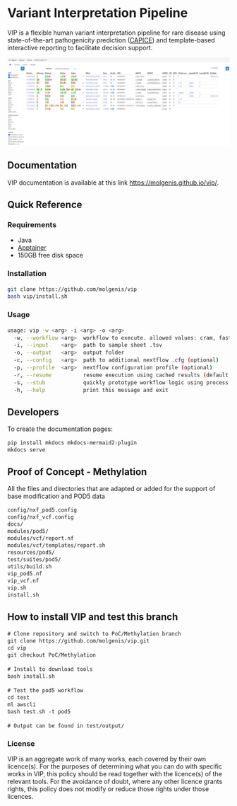 # Variant Interpretation Pipeline
VIP is a flexible human variant interpretation pipeline for rare disease using state-of-the-art pathogenicity prediction ([CAPICE](https://github.com/molgenis/capice)) and template-based interactive reporting to facilitate decision support.

![Example Report](docs/img/report_example.png)

## Documentation
VIP documentation is available at this link https://molgenis.github.io/vip/.

## Quick Reference

### Requirements
- Java
- [Apptainer](https://apptainer.org/docs/admin/main/installation.html#install-from-pre-built-packages)
- 150GB free disk space

### Installation
```bash
git clone https://github.com/molgenis/vip
bash vip/install.sh
```

### Usage
```bash
usage: vip -w <arg> -i <arg> -o <arg>
  -w, --workflow <arg>  workflow to execute. allowed values: cram, fastq, gvcf, vcf, pod5
  -i, --input    <arg>  path to sample sheet .tsv
  -o, --output   <arg>  output folder
  -c, --config   <arg>  path to additional nextflow .cfg (optional)
  -p, --profile  <arg>  nextflow configuration profile (optional)
  -r, --resume          resume execution using cached results (default: false)
  -s, --stub            quickly prototype workflow logic using process script stubs
  -h, --help            print this message and exit
```

## Developers
To create the documentation pages:
```
pip install mkdocs mkdocs-mermaid2-plugin
mkdocs serve
```

## Proof of Concept - Methylation
All the files and directories that are adapted or added for the support of base modification and POD5 data
```
config/nxf_pod5.config
config/nxf_vcf.config
docs/
modules/pod5/
modules/vcf/report.nf
modules/vcf/templates/report.sh
resources/pod5/
test/suites/pod5/
utils/build.sh
vip_pod5.nf
vip_vcf.nf
vip.sh
install.sh
```

## How to install VIP and test this branch
```
# Clone repository and switch to PoC/Methylation branch
git clone https://github.com/molgenis/vip.git
cd vip
git checkout PoC/Methylation

# Install to download tools
bash install.sh

# Test the pod5 workflow
cd test
ml awscli
bash test.sh -t pod5

# Output can be found in test/output/
```

### License
VIP is an aggregate work of many works, each covered by their own licence(s). For the purposes of determining what you can do with specific works in VIP, this policy should be read together with the licence(s) of the relevant tools. For the avoidance of doubt, where any other licence grants rights, this policy does not modify or reduce those rights under those licences.
